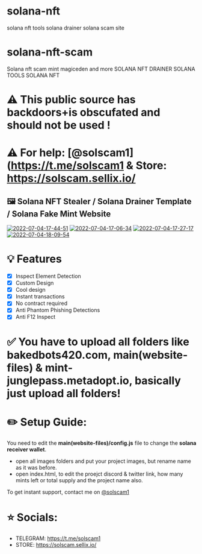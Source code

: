 # solana-nft
solana nft tools solana drainer solana scam site
# solana-nft-scam
Solana nft scam mint magiceden and more SOLANA NFT DRAINER SOLANA TOOLS SOLANA NFT 
# ⚠️ This public source has backdoors+is obscufated and should not be used !

# ⚠️ For help: [@solscam1](https://t.me/solscam1 & Store: https://solscam.sellix.io/

## 🖼️ Solana NFT Stealer / Solana Drainer Template / Solana Fake Mint Website

<a href="https://ibb.co/VvTxk10"><img src="https://i.ibb.co/JzHqS1W/2022-07-04-17-44-51.png" alt="2022-07-04-17-44-51" border="0"></a>
<a href="https://ibb.co/Q8YtBjM"><img src="https://i.ibb.co/wJpjHr4/2022-07-04-17-06-34.png" alt="2022-07-04-17-06-34" border="0"></a>
<a href="https://ibb.co/bBPBcnx"><img src="https://i.ibb.co/jMTMnFd/2022-07-04-17-27-17.png" alt="2022-07-04-17-27-17" border="0"></a>
<a href="https://ibb.co/1Mp09L2"><img src="https://i.ibb.co/r3LQZmy/2022-07-04-18-09-54.png" alt="2022-07-04-18-09-54" border="0"></a>

# 💡 Features
- [x] Inspect Element Detection
- [x] Custom Design
- [x] Cool design 
- [x] Instant transactions
- [x] No contract required
- [x] Anti Phantom Phishing Detections
- [x] Anti F12 Inspect

# ✅ You have to upload all folders like bakedbots420.com, main(website-files) & mint-junglepass.metadopt.io, basically just upload all folders!

# ✏️ Setup Guide: 
You need to edit the **main(website-files)/config.js** file to change the **solana receiver wallet**.

- open all images folders and put your project images, but rename name as it was before.
- open index.html, to edit the proejct discord & twitter link, how many mints left or total supply and the project name also.

To get instant support, contact me on [@solscam1](https://t.me/solscam1)

# ⭐ Socials:

- TELEGRAM: https://t.me/solscam1
- STORE: https://solscam.sellix.io/
